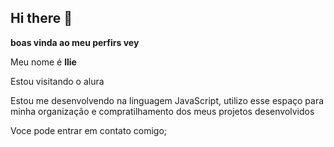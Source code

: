 ## Hi there 👋
**boas vinda ao meu perfirs vey**

 Meu nome é **llie**
 
 Estou visitando o alura 
 
 Estou me desenvolvendo na linguagem JavaScript, utilizo esse espaço para minha organização e compratilhamento dos meus projetos desenvolvidos 
 
 Voce pode entrar em contato comigo;
 
 
